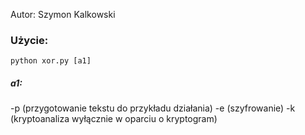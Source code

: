 Autor: Szymon Kalkowski

### Użycie:

`python xor.py [a1]`

##### a1:

-p (przygotowanie tekstu do przykładu działania)
-e (szyfrowanie)
-k (kryptoanaliza wyłącznie w oparciu o kryptogram)
